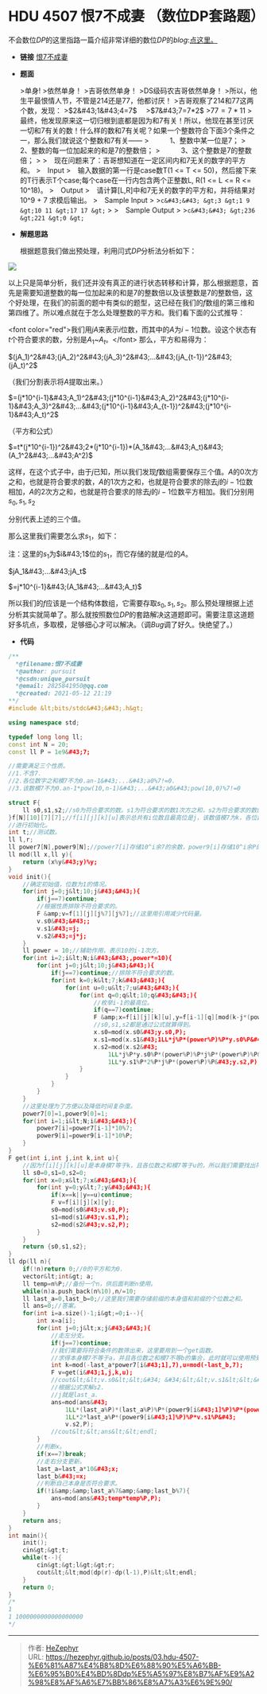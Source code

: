 # HDU 4507 恨7不成妻 （数位DP套路题）

不会数位$DP$的这里指路一篇介绍非常详细的数位$DP$的$blog$:[点这里。](https://unique-pure.github.io/pages/243023/)

* **链接**
	[恨7不成妻](http://acm.hdu.edu.cn/showproblem.php?pid=4507)

* **题面**

	&gt;单身!
	&gt;依然单身！
	&gt;吉哥依然单身！
	&gt;DS级码农吉哥依然单身！
	&gt;所以，他生平最恨情人节，不管是214还是77，他都讨厌！
	&gt;吉哥观察了214和77这两个数，发现：
	&gt;$2&#43;1&#43;4=7$　
	&gt;$7&#43;7=7*2$
	&gt;$77=7*11$
	&gt;最终，他发现原来这一切归根到底都是因为和7有关！所以，他现在甚至讨厌一切和7有关的数！什么样的数和7有关呢？如果一个整数符合下面3个条件之一，那么我们就说这个整数和7有关——
	&gt;　　　1、整数中某一位是7；
	&gt;　　　2、整数的每一位加起来的和是7的整数倍；
	&gt;　　　3、这个整数是7的整数倍；
	&gt;
	&gt;　现在问题来了：吉哥想知道在一定区间内和7无关的数字的平方和。
	&gt;　Input
	&gt;　输入数据的第一行是case数T(1 &lt;= T &lt;= 50)，然后接下来的T行表示T个case;每个case在一行内包含两个正整数L, R(1 &lt;= L &lt;= R &lt;= 10^18)。
	&gt;　Output
	&gt;　请计算[L,R]中和7无关的数字的平方和，并将结果对10^9 &#43; 7 求模后输出。
	&gt;　Sample Input
	&gt;
	&gt;```c&#43;&#43;
	&gt;3
	&gt;1 9
	&gt;10 11
	&gt;17 17
	&gt;```
	&gt;
	&gt;　Sample Output
	&gt;
	&gt;```c&#43;&#43;
	&gt;236
	&gt;221
	&gt;0
	&gt;```

* **解题思路**

	根据题意我们做出预处理，利用闫式$DP$分析法分析如下：

![](https://raw.githubusercontent.com/unique-pure/NewPicGoLibrary/main/img/2f5f90205e029c3471d7dc4d0dea96de.png)

  以上只是简单分析，我们还并没有真正的进行状态转移和计算，那么根据题意，首先是需要知道整数的每一位加起来的和是$7$的整数倍以及该整数是$7$的整数倍，这个好处理，在我们的前面的题中有类似的题型，这已经在我们的$f$数组的第三维和第四维了。所以难点就在于怎么处理整数的平方和。我们看下面的公式推导：

 &lt;font color=&#34;red&#34;&gt;我们用$jA$来表示$i$位数，而其中的$A$为$i-1$位数。设这个状态有$t$个符合要求的数，分别是$A_1$~$A_t$。&lt;/font&gt; 那么，平方和易得为：

  $(jA_1)^2&#43;(jA_2)^2&#43;(jA_3)^2&#43;...&#43;(jA_{t-1})^2&#43;(jA_t)^2$

  （我们分割表示将$A$提取出来。）

  $=(j*10^{i-1}&#43;A_1)^2&#43;(j*10^{i-1}&#43;A_2)^2&#43;(j*10^{i-1}&#43;A_3)^2&#43;...&#43;(j*10^{i-1}&#43;A_{t-1})^2&#43;(j*10^{i-1}&#43;A_t)^2$

  （平方和公式）

  $=t*(j*10^{i-1})^2&#43;2*(j*10^{i-1})*(A_1&#43;...&#43;A_t)&#43;(A_1^2&#43;...&#43;A^2)$

  这样，在这个式子中，由于$j$已知，所以我们发现$f$数组需要保存三个值。$A$的$0$次方之和，也就是符合要求的数，$A$的$1$次方之和，也就是符合要求的除去$j$的$i-1$位数相加，$A$的$2$次方之和，也就是符合要求的除去$j$的$i-1$位数平方相加。我们分别用$s_0,s_1,s_2$

  分别代表上述的三个值。

  那么这里我们需要怎么求$s_1$，如下：

  注：这里的$s_1$为$i&#43;1$位的$s_1$，而它存储的就是$i$位的$A$。

  $jA_1&#43;...&#43;jA_t$

  $=j*10^{i-1}&#43;(A_1&#43;...&#43;A_t)$

  所以我们的$f$应该是一个结构体数组，它需要存取$s_0,s_1,s_2$。那么预处理根据上述分析其实就简单了。那么就按照数位$DP$的套路解决这道题即可。需要注意这道题好多坑点，多取模，足够细心才可以解决。（调$Bug$调了好久。快绝望了。）


* **代码**

```cpp
/**
  *@filename:恨7不成妻
  *@author: pursuit
  *@csdn:unique_pursuit
  *@email: 2825841950@qq.com
  *@created: 2021-05-12 21:19
**/
#include &lt;bits/stdc&#43;&#43;.h&gt;

using namespace std;

typedef long long ll;
const int N = 20;
const ll P = 1e9&#43;7;

//需要满足三个性质。
//1.不含7.
//2.各位数字之和模7不为0.an-1&#43;...&#43;a0%7!=0. 
//3.该数模7不为0.an-1*pow(10,n-1)&#43;...&#43;a0&#43;pow(10,0)%7!=0

struct F{
    ll s0,s1,s2;//s0为符合要求的数。s1为符合要求的数1次方之和，s2为符合要求的数的2次方之和。
}f[N][10][7][7];//f[i][j][k][u]表示总共有i位数且最高位是j，该数值模7为k，各位数数字之和模7为u的所有数的s0,s1,s2.
//进行初始化。
int t;//测试数。
ll l,r;
ll power7[N],power9[N];//power7[i]存储10^i余7的余数，power9[i]存储10^i余P的余数。
ll mod(ll x,ll y){
    return (x%y&#43;y)%y;
}
void init(){
    //确定初始值，位数为1的情况。
    for(int j=0;j&lt;10;j&#43;&#43;){
        if(j==7)continue;
        //根据性质排除不符合要求的。
        F &amp;v=f[1][j][j%7][j%7];//这里用引用减少代码量。
        v.s0&#43;&#43;;
        v.s1&#43;=j;
        v.s2&#43;=j*j;
    }
    ll power = 10;//辅助作用，表示10的i-1次方。
    for(int i=2;i&lt;N;i&#43;&#43;,power*=10){
        for(int j=0;j&lt;10;j&#43;&#43;){
            if(j==7)continue;//排除不符合要求的数。
            for(int k=0;k&lt;7;k&#43;&#43;){
                for(int u=0;u&lt;7;u&#43;&#43;){
                    for(int q=0;q&lt;10;q&#43;&#43;){
                        //枚举i-1的最高位。
                        if(q==7)continue;
                        F &amp;x=f[i][j][k][u],y=f[i-1][q][mod(k-j*(power%7),7)][mod(u-j,7)];
                        //s0,s1,s2都是通过公式就算得到。
                        x.s0=mod(x.s0&#43;y.s0,P);
                        x.s1=mod(x.s1&#43;1LL*j%P*(power%P)%P*y.s0%P&#43;y.s1,P);
                        x.s2=mod(x.s2&#43;
                            1LL*j%P*y.s0%P*(power%P)%P*j%P*(power%P)%P&#43;
                            1LL*y.s1%P*2%P*j%P*(power%P)%P&#43;y.s2,P);
                    }
                }
            }
        }
    }
    //这里处理为了方便以及降低时间复杂度。
    power7[0]=1,power9[0]=1;
    for(int i=1;i&lt;N;i&#43;&#43;){
        power7[i]=power7[i-1]*10%7;
        power9[i]=power9[i-1]*10%P;
    }
}
F get(int i,int j,int k,int u){
    //因为f[i][j][k][u]是本身模7等于k，且各位数之和模7等于u的，所以我们需要找出符合条件的集合。
    ll s0=0,s1=0,s2=0;
    for(int x=0;x&lt;7;x&#43;&#43;){
        for(int y=0;y&lt;7;y&#43;&#43;){
            if(x==k||y==u)continue;
            F v=f[i][j][x][y];
            s0=mod(s0&#43;v.s0,P);
            s1=mod(s1&#43;v.s1,P);
            s2=mod(s2&#43;v.s2,P);
        }
    }
    return {s0,s1,s2};
}
ll dp(ll n){
    if(!n)return 0;//0的平方和为0.
    vector&lt;int&gt; a;
    ll temp=n%P;//备份一个n，供后面判断n使用。
    while(n)a.push_back(n%10),n/=10;
    ll last_a=0,last_b=0;//这里我们需要存储前缀的本身值和前缀的个位数之和。
    ll ans=0;//答案。
    for(int i=a.size()-1;i&gt;=0;i--){
        int x=a[i];
        for(int j=0;j&lt;x;j&#43;&#43;){
            //走左分支。
            if(j==7)continue;
            //我们需要将符合条件的数筛出来，这里要用到一个get函数。
            //求得本身模7不等于a，并且各位数之和模7不等b的集合，此时就可以使用预处理出来的结构体
            int k=mod(-last_a*power7[i&#43;1],7),u=mod(-last_b,7);
            F v=get(i&#43;1,j,k,u);
            //cout&lt;&lt;v.s0&lt;&lt;&#34; &#34;&lt;&lt;v.s1&lt;&lt;&#34; &#34;&lt;&lt;v.s2&lt;&lt;endl;
            //根据公式求解s2.
            //j就是last_a.
            ans=mod(ans&#43;
                1LL*(last_a%P)*(last_a%P)%P*(power9[i&#43;1]%P)%P*(power9[i&#43;1]%P)%P*v.s0%P&#43;
                1LL*2*last_a%P*(power9[i&#43;1]%P)%P*v.s1%P&#43;
                v.s2,P);
            //cout&lt;&lt;ans&lt;&lt;endl;
        }
        //判断x。
        if(x==7)break;
        //走右分支更新。
        last_a=last_a*10&#43;x;
        last_b&#43;=x;
        //判断自己本身是否符合要求。
        if(!i&amp;&amp;last_a%7&amp;&amp;last_b%7){
            ans=mod(ans&#43;temp*temp%P,P);
        }
    }
    return ans;
}
int main(){
    init();
    cin&gt;&gt;t;
    while(t--){
        cin&gt;&gt;l&gt;&gt;r;
        cout&lt;&lt;mod(dp(r)-dp(l-1),P)&lt;&lt;endl;
    }
    return 0;
}
/*
1
1 1000000000000000000
*/
```

---

> 作者: [HeZephyr](https://github.com/HeZephyr)  
> URL: https://hezephyr.github.io/posts/03.hdu-4507-%E6%81%A87%E4%B8%8D%E6%88%90%E5%A6%BB-%E6%95%B0%E4%BD%8Ddp%E5%A5%97%E8%B7%AF%E9%A2%98%E8%AF%A6%E7%BB%86%E8%A7%A3%E6%9E%90/  

